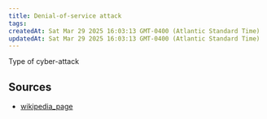 ```yaml
---
title: Denial-of-service attack
tags: 
createdAt: Sat Mar 29 2025 16:03:13 GMT-0400 (Atlantic Standard Time)
updatedAt: Sat Mar 29 2025 16:03:13 GMT-0400 (Atlantic Standard Time)
---
```



Type of cyber-attack



## Sources
- [wikipedia_page](https://en.wikipedia.org/wiki/Denial-of-service_attack)
